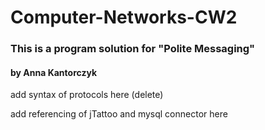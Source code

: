 # Computer-Networks-CW2
<h3> This is a program solution for "Polite Messaging" </h3>
<h4>by Anna Kantorczyk</h4>

<p>add syntax of protocols here (delete)</p>
<p>add referencing of jTattoo and mysql connector here</p>
